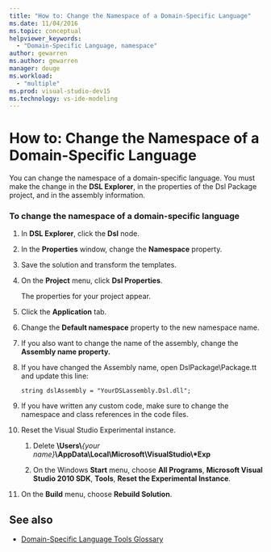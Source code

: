 ```yaml
---
title: "How to: Change the Namespace of a Domain-Specific Language"
ms.date: 11/04/2016
ms.topic: conceptual
helpviewer_keywords:
  - "Domain-Specific Language, namespace"
author: gewarren
ms.author: gewarren
manager: douge
ms.workload:
  - "multiple"
ms.prod: visual-studio-dev15
ms.technology: vs-ide-modeling
---
```

# How to: Change the Namespace of a Domain-Specific Language
You can change the namespace of a domain-specific language. You must make the change in the **DSL Explorer**, in the properties of the Dsl Package project, and in the assembly information.

### To change the namespace of a domain-specific language

1.  In **DSL Explorer**, click the **Dsl** node.

2.  In the **Properties** window, change the **Namespace** property.

3.  Save the solution and transform the templates.

4.  On the **Project** menu, click **Dsl Properties**.

     The properties for your project appear.

5.  Click the **Application** tab.

6.  Change the **Default namespace** property to the new namespace name.

7.  If you also want to change the name of the assembly, change the **Assembly name property.**

8.  If you have changed the Assembly name, open DslPackage\Package.tt and update this line:

     `string dslAssembly = "YourDSLassembly.Dsl.dll";`

9. If you have written any custom code, make sure to change the namespace and class references in the code files.

10. Reset the Visual Studio Experimental instance.

    1.  Delete **\Users\\***{your name}***\AppData\Local\Microsoft\VisualStudio\\\*Exp**

    2.  On the Windows **Start** menu, choose **All Programs**, **Microsoft Visual Studio 2010 SDK**, **Tools**, **Reset the Experimental Instance**.

11. On the **Build** menu, choose **Rebuild Solution**.

## See also

- [Domain-Specific Language Tools Glossary](http://msdn.microsoft.com/ca5e84cb-a315-465c-be24-76aa3df276aa)